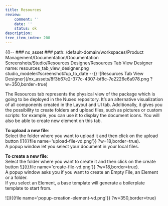 ```yaml
---
title: Resources
review:
    comment: ''
    date: ''
    status: ok
description:
tree_item_index: 200
---
```

{{!--     ### nx_asset ###
    path: /default-domain/workspaces/Product Management/Documentation/Documentation Screenshots/Studio/Resources Designer/Resources Tab View Designer
    name: resources_tab_view_designer.png
    studio_modeler#screenshot#up_to_date
--}}
![Resources Tab View Designer](/nx_assets/8f3b67e2-377c-4307-bf8c-7e2226e6a978.png ?w=350,border=true)

The Resources tab represents the physical view of the package which is going to be deployed in the Nuxeo repository. It’s an alternative visualization of all components created in the Layout and UI tab. Additionally, it gives you the possibility to create folders and upload files, such as pictures or custom scripts: for example, you can use it to display the document icons. You will also be able to create new element on this tab.

**To upload a new file**: </br>
Select the folder where you want to upload it and then click on the upload button ![]({{file name='upload-file-vd.png'}} ?w=18,border=true).</br>
A popup window let you select your document in your local files.

**To create a new file**: </br>
Select the folder where you want to create it and then click on the create button ![]({{file name='create-file-vd.png'}} ?w=18,border=true).</br>
A popup window asks you if you want to create an Empty File, an Element or a folder.</br>
If you select an Element, a base template will generate a boilerplate template to start from.

![]({{file name='popup-creation-element-vd.png'}} ?w=350,border=true)
